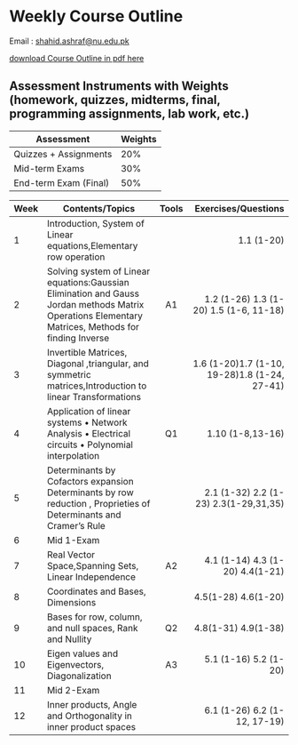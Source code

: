 # Weekly Course Outline 
Email : <a href="mailto:shahid.ashraf@nu.edu.pk" style=" word-wrap: break-word;" target="_blank">shahid.ashraf@nu.edu.pk</a></p>
<a href="Course outline_Linear Algebra.pdf" download="Course outline_Linear Algebra.pdf">download  Course Outline in pdf here</a>
## Assessment Instruments with Weights (homework, quizzes, midterms, final, programming assignments, lab work, etc.)
| Assessment         | Weights | 
|--------------|--------------|
| Quizzes + Assignments                  | 20% |
|Mid-term Exams                          | 30% |
|End-term Exam (Final)                   | 50% |

| Week         | Contents/Topics | Tools | Exercises/Questions |
|--------------|--------------|:-----:|-----------:|
|1| Introduction, System of Linear equations,Elementary row operation||1.1 (1-20)|
|2| Solving system of Linear equations:Gaussian Elimination and Gauss Jordan methods Matrix Operations Elementary Matrices, Methods for finding Inverse|A1| 1.2 (1-26) 1.3 (1-20) 1.5 (1-6, 11-18)|
|3| Invertible Matrices, Diagonal ,triangular, and symmetric matrices,Introduction to linear Transformations||1.6 (1-20)1.7 (1-10, 19-28)1.8 (1-24, 27-41)|
|4| Application of linear systems • Network Analysis • Electrical circuits • Polynomial interpolation|Q1|1.10 (1-8,13-16)|
|5| Determinants by Cofactors expansion Determinants by row reduction , Proprieties of Determinants and Cramer’s Rule| |2.1 (1-32) 2.2 (1-23) 2.3(1-29,31,35)|
|6| Mid 1-Exam | | |
|7| Real Vector Space,Spanning Sets, Linear Independence |  A2| 4.1 (1-14) 4.3 (1-20) 4.4(1-21)|
|8| Coordinates and Bases, Dimensions  | | 4.5(1-28) 4.6(1-20)|
|9| Bases for row, column, and null spaces, Rank and Nullity | Q2| 4.8(1-31) 4.9(1-38)|
|10| Eigen values and Eigenvectors, Diagonalization | A3 | 5.1 (1-16) 5.2 (1-20)|
|11| Mid 2-Exam | | |
|12|Inner products, Angle and Orthogonality in inner product spaces  | | 6.1 (1-26) 6.2 (1-12, 17-19)|





